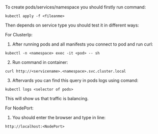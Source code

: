 To create pods/services/namespace you should firstly run command:
```
kubectl apply -f <fileanme>
```

Then depends on service type you should test it in different ways:

For ClusterIp:

1. After running pods and all manifests you connect to pod and run curl:
```
kubectl -n <namespace> exec -it <pod> -- sh
```
2. Run command in container:
```
curl http://<servicename>.<namespace>.svc.cluster.local
```
3. Aftervards you can find this query in pods logs using comand:
```
kubectl logs <selector of pods>
```
This will show us that traffic is balancing.

For NodePort:

1. You should enter the browser and type in line:
```
http://localhost:<NodePort>
```